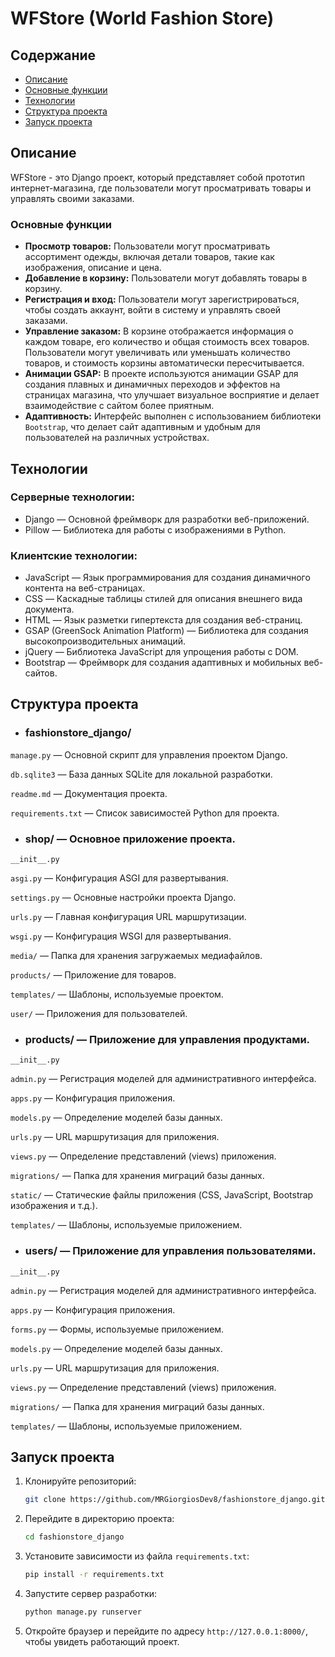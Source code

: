 # WFStore (World Fashion Store)

## Содержание
- [Описание](#описание)
- [Основные функции](#основные-функции)
- [Технологии](#технологии)
- [Структура проекта](#структура-проекта)
- [Запуск проекта](#запуск-проекта)


## Описание
WFStore - это Django проект, который представляет собой прототип интернет-магазина, где пользователи могут просматривать товары и управлять своими заказами.

### Основные функции

- **Просмотр товаров:** Пользователи могут просматривать ассортимент одежды, включая детали товаров, такие как изображения, описание и цена.
- **Добавление в корзину:** Пользователи могут добавлять товары в корзину.
- **Регистрация и вход:** Пользователи могут зарегистрироваться, чтобы создать аккаунт, войти в систему и управлять своей заказами.
- **Управление заказом:** В корзине отображается информация о каждом товаре, его количество и общая стоимость всех товаров. Пользователи могут увеличивать или уменьшать количество товаров, и стоимость корзины автоматически пересчитывается.
- **Анимации GSAP:** В проекте используются анимации GSAP для создания плавных и динамичных переходов и эффектов на страницах магазина, что улучшает визуальное восприятие и делает взаимодействие с сайтом более приятным.
- **Адаптивность:** Интерфейс выполнен с использованием библиотеки `Bootstrap`, что делает сайт адаптивным и удобным для пользователей на различных устройствах.



## Технологии
### Серверные технологии:
- Django — Основной фреймворк для разработки веб-приложений.
- Pillow — Библиотека для работы с изображениями в Python.

### Клиентские технологии:
- JavaScript — Язык программирования для создания динамичного контента на веб-страницах.
- CSS — Каскадные таблицы стилей для описания внешнего вида документа.
- HTML — Язык разметки гипертекста для создания веб-страниц.
- GSAP (GreenSock Animation Platform) — Библиотека для создания высокопроизводительных анимаций.
- jQuery — Библиотека JavaScript для упрощения работы с DOM.
- Bootstrap — Фреймворк для создания адаптивных и мобильных веб-сайтов.

## Структура проекта
- ### fashionstore_django/

`manage.py` — Основной скрипт для управления проектом Django.

`db.sqlite3` — База данных SQLite для локальной разработки.

`readme.md` — Документация проекта.

`requirements.txt` — Список зависимостей Python для проекта.

- ### shop/ — Основное приложение проекта.

`__init__.py`

`asgi.py` — Конфигурация ASGI для развертывания.

`settings.py` — Основные настройки проекта Django.

`urls.py` — Главная конфигурация URL маршрутизации.

`wsgi.py` — Конфигурация WSGI для развертывания.

`media/` — Папка для хранения загружаемых медиафайлов.

`products/` — Приложение для товаров.


`templates/` — Шаблоны, используемые проектом.


`user/` — Приложения для пользователей.

- ### products/ — Приложение для управления продуктами.

`__init__.py`

`admin.py`  — Регистрация моделей для административного интерфейса.

`apps.py` — Конфигурация приложения.

`models.py` — Определение моделей базы данных.

`urls.py` — URL маршрутизация для приложения.

`views.py` — Определение представлений (views) приложения.

`migrations/` — Папка для хранения миграций базы данных.

`static/` — Статические файлы приложения (CSS, JavaScript, Bootstrap изображения и т.д.).

`templates/` — Шаблоны, используемые приложением.

- ### users/ — Приложение для управления пользователями.

`__init__.py`

`admin.py` — Регистрация моделей для административного интерфейса.

`apps.py` — Конфигурация приложения.

`forms.py` — Формы, используемые приложением.

`models.py` — Определение моделей базы данных.

`urls.py` — URL маршрутизация для приложения.

`views.py` — Определение представлений (views) приложения.

`migrations/` — Папка для хранения миграций базы данных.

`templates/` — Шаблоны, используемые приложением.

## Запуск проекта

1. Клонируйте репозиторий:

    ```bash
    git clone https://github.com/MRGiorgiosDev8/fashionstore_django.git
    ```

2. Перейдите в директорию проекта:

    ```bash
    cd fashionstore_django
    ```   

3. Установите зависимости из файла `requirements.txt`:

    ```bash
    pip install -r requirements.txt
    ```

4. Запустите сервер разработки:

    ```bash
    python manage.py runserver
    ```

5. Откройте браузер и перейдите по адресу `http://127.0.0.1:8000/`, чтобы увидеть работающий проект.
